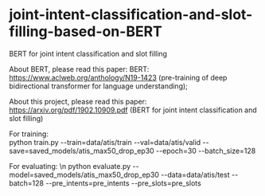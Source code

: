# joint-intent-classification-and-slot-filling-based-on-BERT
BERT for joint intent classification and slot filling


About BERT, please read this paper: BERT: 
https://www.aclweb.org/anthology/N19-1423 (pre-training of deep bidirectional transformer for language understanding);

About this project, please read this paper: 
https://arxiv.org/pdf/1902.10909.pdf (BERT for joint intent classification and slot filling)

For training:   
python train.py --train=data/atis/train --val=data/atis/valid --save=saved_models/atis_max50_drop_ep30 --epoch=30 --batch_size=128

For evaluating: \n
python evaluate.py --model=saved_models/atis_max50_drop_ep30 --data=data/atis/test --batch=128 --pre_intents=pre_intents --pre_slots=pre_slots
